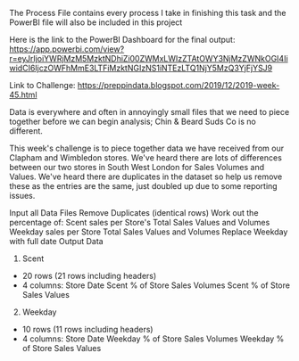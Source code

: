 The Process File contains every process I take in finishing this task and the PowerBI file will also be included in this project


Here is the link to the PowerBI Dashboard for the final output:  https://app.powerbi.com/view?r=eyJrIjoiYWRjMzM5MzktNDhiZi00ZWMxLWIzZTAtOWY3NjMzZWNkOGI4IiwidCI6IjczOWFhMmE3LTFiMzktNGIzNS1iNTEzLTQ1NjY5MzQ3YjFjYSJ9

Link to Challenge: https://preppindata.blogspot.com/2019/12/2019-week-45.html 

Data is everywhere and often in annoyingly small files that we need to piece together before we can begin analysis; Chin & Beard Suds Co is no different.

This week's challenge is to piece together data we have received from our Clapham and Wimbledon stores. We've heard there are lots of differences between our two stores in South West London for Sales Volumes and Values. We've heard there are duplicates in the dataset so help us remove these as the entries are the same, just doubled up due to some reporting issues.

Input all Data Files
Remove Duplicates (identical rows)
Work out the percentage of:
Scent sales per Store's Total Sales Values and Volumes
Weekday sales per Store Total Sales Values and Volumes
Replace Weekday with full date
Output Data


1. Scent 
- 20 rows (21 rows including headers)
- 4 columns:
Store 
Date
Scent % of Store Sales Volumes
Scent % of Store Sales Values


2. Weekday 
- 10 rows (11 rows including headers)
- 4 columns:
Store 
Date
Weekday % of Store Sales Volumes
Weekday % of Store Sales Values
